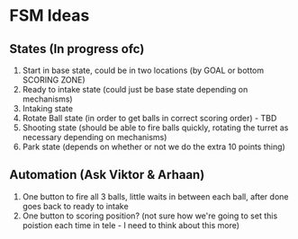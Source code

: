 # FSM Ideas

## States (In progress ofc)
1. Start in base state, could be in two locations (by GOAL or bottom SCORING ZONE)
2. Ready to intake state (could just be base state depending on mechanisms)
3. Intaking state
4. Rotate Ball state (in order to get balls in correct scoring order) - TBD
5. Shooting state (should be able to fire balls quickly, rotating the turret as necessary depending on mechanisms)
6. Park state (depends on whether or not we do the extra 10 points thing)

## Automation (Ask Viktor & Arhaan)
1. One button to fire all 3 balls, little waits in between each ball, after done goes back to ready to intake
2. One button to scoring position? (not sure how we're going to set this poistion each time in tele - I need to
think about this more)